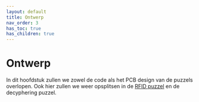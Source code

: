 ```yaml
---
layout: default
title: Ontwerp
nav_order: 3
has_toc: true
has_children: true
---
```


# Ontwerp

In dit hoofdstuk zullen we zowel de code als het PCB design van de puzzels overlopen. Ook hier zullen we weer opsplitsen in de [RFID puzzel](../Ontwerp/RFIDpuzzel.html) en de decyphering puzzel.